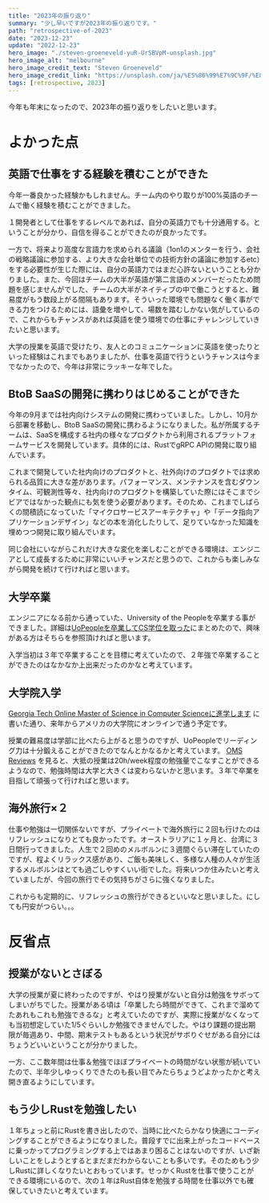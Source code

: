 ```yaml
---
title: "2023年の振り返り"
summary: "少し早いですが2023年の振り返りです。"
path: "retrospective-of-2023"
date: "2023-12-23"
update: "2022-12-23"
hero_image: "./steven-groeneveld-yuR-UrSBVpM-unsplash.jpg"
hero_image_alt: "melbourne"
hero_image_credit_text: "Steven Groeneveld"
hero_image_credit_link: "https://unsplash.com/ja/%E5%86%99%E7%9C%9F/%E8%B7%AF%E5%9C%B0%E3%82%92%E6%AD%A9%E3%81%8F%E4%BA%BA%E3%80%85-yuR-UrSBVpM"
tags: [retrospective, 2023]
---
```


今年も年末になったので、2023年の振り返りをしたいと思います。

# よかった点

## 英語で仕事をする経験を積むことができた

今年一番良かった経験かもしれません。チーム内のやり取りが100%英語のチームで働く経験を積むことができました。

１開発者として仕事をするレベルであれば、自分の英語力でも十分通用する。ということが分かり、自信を得ることができたのが良かったです。

一方で、将来より高度な言語力を求められる議論（1on1のメンターを行う、会社の戦略議論に参加する、より大きな会社単位での技術方針の議論に参加するetc）をする必要性が生じた際には、自分の英語力ではまだ心許ないということも分かりました。また、今回はチームの大半が英語が第二言語のメンバーだったため問題を感じませんがでした、チームの大半がネイティブの中で働こうとすると、難易度がもう数段上がる間隔もあります。そういった環境でも問題なく働く事ができる力をつけるためには、語彙を増やして、場数を踏むしかない気がしているので、これからもチャンスがあれば英語を使う環境での仕事にチャレンジしていきたいと思います。

大学の授業を英語で受けたり、友人とのコミュニケーションに英語を使ったりといった経験はこれまでもありましたが、仕事を英語で行うというチャンスは今までなかったので、今年は非常にラッキーな年でした。

## BtoB SaaSの開発に携わりはじめることができた

今年の9月までは社内向けシステムの開発に携わっていました。しかし、10月から部署を移動し、BtoB SaaSの開発に携わるようになりました。私が所属するチームは、SaaSを構成する社内の様々なプロダクトから利用されるプラットフォームサービスを開発しています。具体的には、RustでgRPC APIの開発に取り組んでいます。

これまで開発していた社内向けのプロダクトと、社外向けのプロダクトでは求められる品質に大きな差があります。パフォーマンス、メンテナンスを含むダウンタイム、可観測性等々、社内向けのプロダクトを構築していた際にはそこまでシビアではなかった観点にも気を使う必要があります。そのため、これまでしばらくの間積読になっていた「マイクロサービスアーキテクチャ」や「データ指向アプリケーションデザイン」などの本を消化したりして、足りていなかった知識を埋めつつ開発に取り組んでいます。

同じ会社にいながらこれだけ大きな変化を楽しむことができる環境は、エンジニアとして成長するために非常にいいチャンスだと思うので、これからも楽しみながら開発を続けて行ければと思います。

## 大学卒業

エンジニアになる前から通っていた、University of the Peopleを卒業する事ができました。詳細は[UoPeopleを卒業してCS学位を取った](https://blog.shgnkn.io/graduate-from-uopeople/)にまとめたので、興味がある方はそちらを参照頂ければと思います。

入学当初は３年で卒業することを目標に考えていたので、２年強で卒業することができたのはなかなか上出来だったのかなと考えています。

## 大学院入学

[Georgia Tech Online Master of Science in Computer Scienceに進学します](https://blog.shgnkn.io/georgia-tech-omscs/) に書いた通り、来年からアメリカの大学院にオンラインで通う予定です。

授業の難易度は学部に比べたら上がると思うのですが、UoPeopleでリーディング力は十分鍛えることができたのでなんとかなるかと考えています。 [OMS Reviews](https://www.omscentral.com/) を見ると、大抵の授業は20h/week程度の勉強量でこなすことができるようなので、勉強時間は大学と大きくは変わらないかと思います。３年で卒業を目指して頑張って行ければと思います。

## 海外旅行×２

仕事や勉強は一切関係ないですが、プライベートで海外旅行に２回も行けたのはリフレッシュになりとても良かったです。オーストラリアに１ヶ月と、台湾に３日間行ってきました。人生で２回めのメルボルンに３週間ぐらい滞在していたのですが、程よくリラックス感があり、ご飯も美味しく、多様な人種の人々が生活するメルボルンはとても過ごしやすくいい街でした。将来いつか住みたいと考えていましたが、今回の旅行でその気持ちがさらに強くなりました。

これからも定期的に、リフレッシュの旅行ができるといいなと思いました。にしても円安がつらい。。。

# 反省点

## 授業がないとさぼる

大学の授業が夏に終わったのですが、やはり授業がないと自分は勉強をサボってしまいがちでした。授業がある頃は「卒業したら時間ができて、これまで溜めてたあれもこれも勉強できるな」と考えていたのですが、実際に授業がなくなっても当初想定していた1/5ぐらいしか勉強できませんでした。やはり課題の提出期限が毎週あり、中間、期末テストもあるという状況がサボりぐせがある自分にはちょうどいいということが分かりました。

一方、ここ数年間は仕事＆勉強でほぼプライベートの時間がない状態が続いていたので、半年少しゆっくりできたのも長い目でみたらちょうどよかったかと考え開き直るようにしています。

## もう少しRustを勉強したい

１年ちょっと前にRustを書き出したので、当時に比べたらかなり快適にコーディングすることができるようになりました。普段すでに出来上がったコードベースに乗っかってプログラミングする上ではあまり困ることはないのですが、いざ新しいことをしようとするとまだまだわからないことも多いです。そのためもう少しRustに詳しくなりたいとおもっています。せっかくRustを仕事で使うことができる環境にいるので、次の１年はRust自体を勉強する時間を仕事以外でも確保していきたいと考えています。